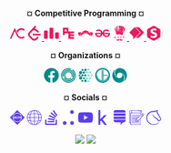 <p align="center"> <b>¤ Competitive Programming ¤</b></p>
<p align="center">
  <img height="26px" src="cp/cp-atcoder.svg">
  <a href="https://leetcode.com/informatics-mathematics"> <img height="26px" src="cp/cp-leetcode.svg"> </a>
  <a href="https://codeforces.com/profile/informatics-mathematics"> <img height="26px" src="cp/cp-codeforces.svg"> </a>
  <!-- <img height="26px" src="cp/cp-hackerearth.svg"> -->
  <img height="26px" src="cp/cp-projecteuler.svg">
  <img height="26px" src="cp/cp-topcoder.svg">
  <img height="26px" src="cp/cp-geeksforgeeks.svg">
  <!-- <img height="26px" src="cp/cp-hackerrank.svg"> -->
  <a href="https://www.codechef.com/users/code_math"> <img height="26px" src="cp/cp-codechef.svg"> </a>
  <a href="https://binarysearch.com/@/CodeMath"> <img height="26px" src="cp/cp-binarysearch.svg"> </a>
  <img height="26px" src="cp/cp-spoj.svg">
</p>

<p align="center"> <b>¤ Organizations ¤</b></p>
<p align="center">
  <img height="26px" src="org/org-facebook.svg">
  <img height="26px" src="org/org-janestreet.svg">
  <!-- 
  <img height="26px" src="org/org-causalens.svg"> 
  <img height="26px" src="org/org-quadrature.svg">
  <img height="26px" src="org/org-warwick.svg"> 
  -->
  <img height="26px" src="org/org-mila.svg">
  <!--
  <img height="26px" src="org/org-citadel.svg">
  <img height="26px" src="org/org-alanturing.svg"> 
  -->
  <img height="26px" src="org/org-jump.svg">
  <img height="26px" src="org/org-deepmind.svg">
</p>

<p align="center"> <b>¤ Socials ¤</b></p>
<p align="center">
  <img height="26px" src="soc/soc-acm.svg">
  <img height="26px" src="soc/soc-website.svg">
  <img height="26px" src="soc/soc-stackoverflow.svg">
  <img height="26px" src="soc/soc-jovianai.svg">
  <img height="26px" src="soc/soc-youtube.svg">
  <img height="26px" src="soc/soc-kaggle.svg">
  <img height="26px" src="soc/soc-mathoverflow.svg">
  <img height="26px" src="soc/soc-blog.svg">
  <img height="26px" src="soc/soc-lichess.svg">
</p>

<p align="center">
  <img height="52px" src="https://img.pokemondb.net/sprites/heartgold-soulsilver/shiny/snorlax.png">
  <img height="52px" src="https://img.pokemondb.net/sprites/emerald/normal/wobbuffet.png">
</p>

